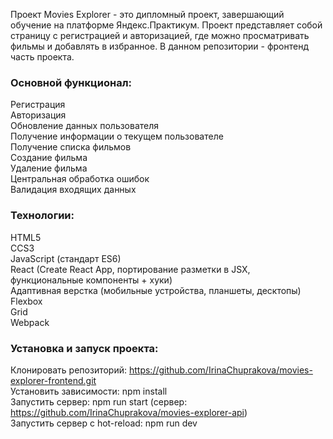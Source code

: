 Проект Movies Explorer - это дипломный проект, завершающий обучение на платформе Яндекс.Практикум. Проект представляет собой страницу с регистрацией и авторизацией, где можно просматривать фильмы и добавлять в избранное. В данном репозитории - фронтенд часть проекта.

### Основной функционал: 
Регистрация  
Авторизация  
Обновление данных пользователя  
Получение информации о текущем пользователе  
Получение списка фильмов  
Создание фильма  
Удаление фильма  
Центральная обработка ошибок  
Валидация входящих данных

### Технологии:
HTML5  
CCS3  
JavaScript (стандарт ES6)  
React (Create React App, портирование разметки в JSX, функциональные компоненты + хуки)  
Адаптивная верстка (мобильные устройства, планшеты, десктопы)  
Flexbox  
Grid  
Webpack

### Установка и запуск проекта:
Клонировать репозиторий: https://github.com/IrinaChuprakova/movies-explorer-frontend.git  
Установить зависимости: npm install  
Запустить сервер: npm run start  (сервер: https://github.com/IrinaChuprakova/movies-explorer-api)  
Запустить сервер с hot-reload: npm run dev  
